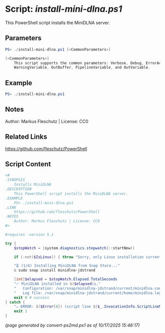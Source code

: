 Script: *install-mini-dlna.ps1*
========================

This PowerShell script installs the MiniDLNA server.

Parameters
----------
```powershell
PS> ./install-mini-dlna.ps1 [<CommonParameters>]

[<CommonParameters>]
    This script supports the common parameters: Verbose, Debug, ErrorAction, ErrorVariable, WarningAction, 
    WarningVariable, OutBuffer, PipelineVariable, and OutVariable.
```

Example
-------
```powershell
PS> ./install-mini-dlna.ps1

```

Notes
-----
Author: Markus Fleschutz | License: CC0

Related Links
-------------
https://github.com/fleschutz/PowerShell

Script Content
--------------
```powershell
<#
.SYNOPSIS
	Installs MiniDLNA
.DESCRIPTION
	This PowerShell script installs the MiniDLNA server.
.EXAMPLE
	PS> ./install-mini-dlna.ps1
.LINK
	https://github.com/fleschutz/PowerShell
.NOTES
	Author: Markus Fleschutz | License: CC0
#>

#requires -version 5.1

try {
	$stopWatch = [system.diagnostics.stopwatch]::startNew()

	if (-not($IsLinux)) { throw "Sorry, only Linux installation currently supported" }

	"⏳ (1/4) Installing MiniDLNA from Snap Store..."
	& sudo snap install minidlna-jdstrand

	[int]$elapsed = $stopWatch.Elapsed.TotalSeconds
	"✅ MiniDLNA installed in $($elapsed)s."
	"   Configuration: /var/snap/minidlna-jdstrand/current/minidlna.conf"
	"   Log file: /var/snap/minidlna-jdstrand/current/home/minidlna.log"
	exit 0 # success
} catch {
	"⚠️ ERROR: $($Error[0]) (script line $($_.InvocationInfo.ScriptLineNumber))"
	exit 1
}
```

*(page generated by convert-ps2md.ps1 as of 10/17/2025 15:46:17)*
